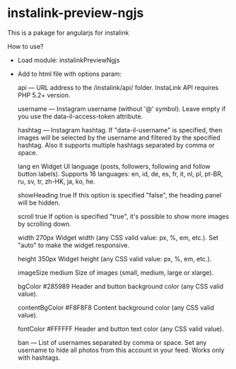 # instalink-preview-ngjs

This is a pakage for angularjs for instalink

How to use?

- Load module: instalinkPreviewNgjs

- Add <instalink-preview-ngjs options="{}"></instalink-preview-ngjs> to html file with options param:
  
  api	—	URL address to the /instalink/api/ folder. InstaLink API requires PHP 5.2+ version.
  
  username	—	Instagram username (without '@' symbol). Leave empty if you use the data-il-access-token attribute.
  
  hashtag	—	Instagram hashtag. If "data-il-username" is specified, then images will be selected by the username and filtered by the specified hashtag. Also it supports multiple hashtags separated by comma or space.
  
  lang	en	Widget UI language (posts, followers, following and follow button labels). Supports 16 languages: en, id, de, es, fr, it, nl, pl, pt-BR, ru, sv, tr, zh-HK, ja, ko, he.
  
  showHeading	true	If this option is specified "false", the heading panel will be hidden.
  
  scroll	true	If option is specified "true", it's possible to show more images by scrolling down.
  
  width	270px	Widget width (any CSS valid value: px, %, em, etc.). Set "auto" to make the widget responsive.
  
  height	350px	Widget height (any CSS valid value: px, %, em, etc.).
  
  imageSize	medium	Size of images (small, medium, large or xlarge).
  
  bgColor	#285989	Header and button background color (any CSS valid value).
  
  contentBgColor	#F8F8F8	Content background color (any CSS valid value).
  
  fontColor	#FFFFFF	Header and button text color (any CSS valid value).
  
  ban	—	List of usernames separated by comma or space. Set any username to hide all photos from this account in your feed. Works only with hashtags.
